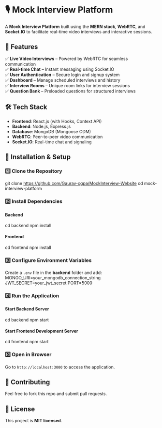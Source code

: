 
# 🎙 Mock Interview Platform  

A **Mock Interview Platform** built using the **MERN stack**, **WebRTC**, and **Socket.IO** to facilitate real-time video interviews and interactive sessions.  

## 🚀 Features  
✅ **Live Video Interviews** – Powered by WebRTC for seamless communication  
✅ **Real-time Chat** – Instant messaging using Socket.IO  
✅ **User Authentication** – Secure login and signup system  
✅ **Dashboard** – Manage scheduled interviews and history  
✅ **Interview Rooms** – Unique room links for interview sessions  
✅ **Question Bank** – Preloaded questions for structured interviews  

## 🛠 Tech Stack  
- **Frontend**: React.js (with Hooks, Context API)  
- **Backend**: Node.js, Express.js  
- **Database**: MongoDB (Mongoose ODM)  
- **WebRTC**: Peer-to-peer video communication  
- **Socket.IO**: Real-time chat and signaling  

## 🎯 Installation & Setup  

### 1️⃣ Clone the Repository  
git clone https://github.com/Gaurav-cgpa/MockInterview-Website
cd mock-interview-platform


### 2️⃣ Install Dependencies  

#### Backend  
cd backend
npm install


#### Frontend  
cd frontend
npm install


### 3️⃣ Configure Environment Variables  
Create a `.env` file in the **backend** folder and add:  
MONGO_URI=your_mongodb_connection_string
JWT_SECRET=your_jwt_secret
PORT=5000


### 4️⃣ Run the Application  

#### Start Backend Server  
cd backend
npm start


#### Start Frontend Development Server  
cd frontend
npm start

### 5️⃣ Open in Browser  
Go to `http://localhost:3000` to access the application.  

## 🔗 Contributing  
Feel free to fork this repo and submit pull requests.  

## 📜 License  
This project is **MIT licensed**.  




